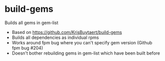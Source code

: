 build-gems
==========

Builds all gems in gem-list

- Based on https://github.com/KrisBuytaert/build-gems 
- Builds all dependencies as individual rpms
- Works around fpm bug where you can't specify gem version (Github fpm bug #204)
- Doesn't bother rebuilding gems in gem-list which have been built before
